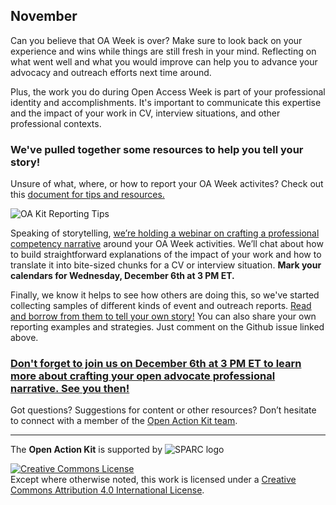 ## November
Can you believe that OA Week is over? Make sure to look back on your experience and wins while things are still fresh in your mind. Reflecting on what went well and what you would improve can help you to advance your advocacy and outreach efforts next time around.  

Plus, the work you do during Open Access Week is part of your professional identity and accomplishments.  It's important to communicate this expertise and the impact of your work in CV, interview situations, and other professional contexts.  
### We've pulled together some resources to help you tell your story!
Unsure of what, where, or how to report your OA Week activites?  Check out this [document for tips and resources.](https://drive.google.com/open?id=1UqcRlRFSMQ220jo4caAaKzL9Gon9g9E3)

![OA Kit Reporting Tips](https://github.com/sparcopen/Open-Action-Kit/blob/master/docs/_images/Reporting_November.png?raw=true)

Speaking of storytelling, [we’re holding a webinar on crafting a professional competency narrative](https://sparcopen.org/event/open-action-week-action-webcast-getting-professional-credit-oa-week-work/) around your OA Week activities. We’ll chat about how to build straightforward explanations of the impact of your work and how to translate it into bite-sized chunks for a CV or interview situation. **Mark your calendars for Wednesday, December 6th at 3 PM ET.**

Finally, we know it helps to see how others are doing this, so we've started collecting samples of different kinds of event and outreach reports.  [Read and borrow from them to tell your own story!](https://github.com/sparcopen/Open-Action-Kit/issues/23)  You can also share your own reporting examples and strategies.  Just comment on the Github issue linked above.  
### [Don't forget to join us on December 6th at 3 PM ET to learn more about crafting your open advocate professional narrative. See you then!](https://sparcopen.org/event/open-action-week-action-webcast-getting-professional-credit-oa-week-work/)
Got questions? Suggestions for content or other resources? Don’t hesitate to connect with a member of the [Open Action Kit team](https://sparcopen.github.io/Open-Action-Kit/team).

--------------------

The **Open Action Kit** is supported by  ![SPARC logo](https://github.com/sparcopen/Open-Action-Kit/blob/master/docs/_images/tiny_sparc.png?raw=true)

<a rel="license" href="http://creativecommons.org/licenses/by/4.0/"><img alt="Creative Commons License" style="border-width:0" src="https://i.creativecommons.org/l/by/4.0/80x15.png" /></a><br />Except where otherwise noted, this work is licensed under a <a rel="license" href="http://creativecommons.org/licenses/by/4.0/">Creative Commons Attribution 4.0 International License</a>.
